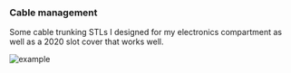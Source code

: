 
### Cable management

Some cable trunking STLs I designed for my electronics compartment as well as a 2020 slot cover that works well.

![example](https://github.com/jasperkm/VoronUsers/blob/Mods_Jasperkm/printer_mods/Jasperkm/Cable%20management/IMG_20191109_215833.jpg?raw=true)
